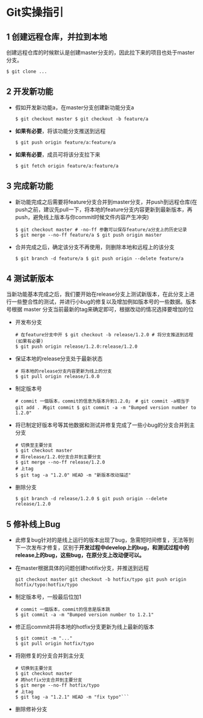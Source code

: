 # Git实操指引

## **1 创建远程仓库，并拉到本地**

创建远程仓库的时候默认是创建master分支的，因此拉下来的项目也处于master分支。

```shell
$ git clone ...
```

##  **2 开发新功能**

- 假如开发新功能a，在master分支创建新功能分支a

  ```shell
  $ git checkout master $ git checkout -b feature/a
  ```

  

- **如果有必要**，将该功能分支推送到远程

  ```shell
  $ git push origin feature/a:feature/a
  ```

  

- **如果有必要**，成员可将该分支拉下来

  ```shell
  $ git fetch origin feature/a:feature/a
  ```

  

## **3 完成新功能**

- 新功能完成之后需要将feature分支合并到master分支，并push到远程仓库(在push之前，建议先pull一下，将本地的feature分支内容更新到最新版本，再push，避免线上版本与你commit时候文件内容产生冲突)

  ```shell
  $ git checkout master # -no-ff 参數可以保存feature/a分支上的历史记录 
  $ git merge --no-ff feature/a $ git push origin master
  ```

  

- 合并完成之后，确定该分支不再使用，则删除本地和远程上的该分支

  ```shell
  $ git branch -d feature/a $ git push origin --delete feature/a
  ```

  

## **4 测试新版本**

当新功能基本完成之后，我们要开始在release分支上测试新版本，在此分支上进行一些整合性的测试，并进行小bug的修复以及增加例如版本号的一些数据。版本号根据 master 分支当前最新的tag来确定即可，根据改动的情况选择要增加的位

- 开发布分支

  ```shell
  # 在feature分支中开 $ git checkout -b release/1.2.0 # 将分支推送到远程(如果有必要) 
  $ git push origin release/1.2.0:release/1.2.0
  ```

- 保证本地的release分支处于最新状态

  ```shell
  # 将本地的release分支内容更新为线上的分支 
  $ git pull origin release/1.0.0
  ```

  

- 制定版本号

  ```shell
  # commit 一個版本，commit的信息为版本升到1.2.0」 # git commit -a相当于git add . 再git commit $ git commit -a -m "Bumped version number to 1.2.0"
  ```

  

- 将已制定好版本号等其他数据和测试并修复完成了一些小bug的分支合并到主分支

  ```shell
  # 切换至主要分支 
  $ git checkout master 
  # 将release/1.2.0分支合并到主要分支 
  $ git merge --no-ff release/1.2.0 
  # 上tag 
  $ git tag -a "1.2.0" HEAD -m "新版本改动描述"
  ```

  

- 删除分支

  ```shell
  $ git branch -d release/1.2.0 $ git push origin --delete release/1.2.0
  ```

  

## **5 修补线上Bug**

- 此修复bug针对的是线上运行的版本出现了bug，急需短时间修复，无法等到下一次发布才修复，区别于**开发过程中develop上的bug，和测试过程中的release上的bug，这些bug，在原分支上改动便可以。**

- 在master根据具体的问题创建hotifix分支，并推送到远程

  ```shell
  git checkout master git checkout -b hotfix/typo git push origin hotfix/typo:hotfix/typo
  ```

 

- 制定版本号，一般最后位加1

  ```shell
  # commit 一個版本，commit的信息是版本跳 
  $ git commit -a -m "Bumped version number to 1.2.1"
  ```

  

- 修正后commit并将本地的hotfix分支更新为线上最新的版本

  ```shell
  $ git commit -m "..." 
  $ git pull origin hotfix/typo
  ```

  

- 将刚修复的分支合并到主分支

  ```
  # 切换到主要分支 
  $ git checkout master 
  # 將hotfix分支合并到主要分支 
  $ git merge --no-ff hotfix/typo 
  # 上tag 
  $ git tag -a "1.2.1" HEAD -m "fix typo"```

  ```
  
- 删除修补分支